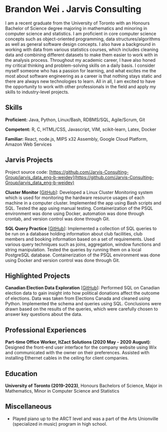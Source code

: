 # Brandon Wei . Jarvis Consulting

I am a recent graduate from the University of Toronto with an Honours Bachelor of Science degree majoring in mathematics and minoring in computer science and statistics. I am proficient in core computer science concepts such as object-oriented programming, data structures/algorithms as well as general software design concepts. I also have a background in working with data from various statistics courses, which includes cleaning data and combining different datasets to make them easier to work with in the analysis process. Throughout my academic career, I have also honed my critical thinking and problem-solving skills on a daily basis. I consider myself someone who has a passion for learning, and what excites me the most about software engineering as a career is that nothing stays static and there are always new technologies to learn. All in all, I am excited to have the opportunity to work with other professionals in the field and apply my skills to industry-level projects.

## Skills

**Proficient:** Java, Python, Linux/Bash, RDBMS/SQL, Agile/Scrum, Git

**Competent:** R, C, HTML/CSS, Javascript, VIM, scikit-learn, Latex, Docker

**Familiar:** React, node.js, MIPS x32 Assembly, Google Cloud Platform, Amazon Web Services

## Jarvis Projects

Project source code: [https://github.com/Jarvis-Consulting-Group/jarvis_data_eng-b-weidev](https://github.com/Jarvis-Consulting-Group/jarvis_data_eng-b-weidev)


**Cluster Monitor** [[GitHub](https://github.com/Jarvis-Consulting-Group/jarvis_data_eng-b-weidev/tree/master/linux_sql)]: Developed a Linux Cluster Monitoring system which is used for monitoring the hardware resource usages of each machine in a computer cluster. Implemented the app using Bash scripts and SQL. Tested the app using manual testing. Containerization of the PSQL environment was done using Docker, automation was done through crontab, and version control was done through Git.

**SQL Query Practice** [[GitHub](https://github.com/Jarvis-Consulting-Group/jarvis_data_eng-b-weidev/tree/master/sql)]: Implemented a collection of SQL queries to be run on a database holding information about club facilities, club members and booking information based on a set of requirements. Used various query techniques such as joins, aggregation, window functions and string manipulation. Tested the queries by running them on a local PostgreSQL database. Containerization of the PSQL environment was done using Docker and version control was done through Git.


## Highlighted Projects
**Canadian Election Data Exploration** [[GitHub](https://github.com/b-weidev/canadian-election-data-exploration)]: Performed SQL on Canadian election data to gain insight into how political donations affect the outcome of elections. Data was taken from Elections Canada and cleaned using Python. Implemented the schema and queries using SQL. Conclusions were drawn based on the results of the queries, which were carefully chosen to answer key questions about the data.


## Professional Experiences

**Part-time Office Worker, ItZact Solutions (2020 May - 2020 August)**: Designed the front-end user interface for the company website using Wix and communicated with the owner on their preferences. Assisted with installing Ethernet cables in the ceiling for client companies.


## Education
**University of Toronto (2019-2023)**, Honours Bachelors of Science, Major in Mathematics, Minor in Computer Science and Statistics


## Miscellaneous
- Played piano up to the ARCT level and was a part of the Arts Unionville (specialized in music) program in high school.